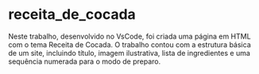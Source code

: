 # receita_de_cocada
Neste trabalho, desenvolvido no VsCode, foi criada uma página em HTML com o tema Receita de Cocada. O trabalho contou com a estrutura básica de um site, incluindo título, imagem ilustrativa, lista de ingredientes e uma sequência numerada para o modo de preparo.
